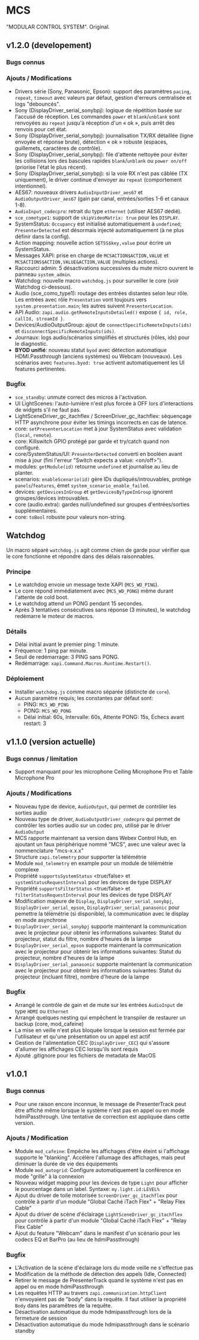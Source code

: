 # MCS
"MODULAR CONTROL SYSTEM". Original.

## v1.2.0 (developement)
### Bugs connus

### Ajouts / Modifications
* Drivers série (Sony, Panasonic, Epson): support des paramètres `pacing`, `repeat`, `timeout` avec valeurs par défaut, gestion d'erreurs centralisée et logs "debouncés".
* Sony (DisplayDriver_serial_sonybpj): logique de répétition basée sur l'accusé de réception. Les commandes `power` et `blank`/`unblank` sont renvoyées au `repeat` jusqu'à réception d'un « ok », puis arrêt des renvois pour cet état.
* Sony (DisplayDriver_serial_sonybpj): journalisation TX/RX détaillée (ligne envoyée et réponse brute), détection « ok » robuste (espaces, guillemets, caractères de contrôle).
* Sony (DisplayDriver_serial_sonybpj): file d'attente nettoyée pour éviter les collisions lors des bascules rapides `blank`/`unblank` ou `power on/off` (priorise l'état le plus récent).
* Sony (DisplayDriver_serial_sonybpj): si la voie RX n'est pas câblée (TX uniquement), le driver continue d'envoyer au `repeat` (comportement intentionnel).
* AES67: nouveaux drivers `AudioInputDriver_aes67` et `AudioOutputDriver_aes67` (gain par canal, entrées/sorties 1-6 et canaux 1-8).
* `AudioInput_codecpro`: retrait du type `ethernet` (utiliser AES67 dédié).
* `sce_comotype1`: support de `skipVideoMatrix: true` pour les `DISPLAY`.
* SystemStatus: `Occupancy` est initialisé automatiquement à `undefined`; `PresenterDetected` est désormais injecté automatiquement (à ne plus définir dans la config).
* Action mapping: nouvelle action `SETSS$key,value` pour écrire un SystemStatus.
* Messages XAPI: prise en charge de `MCSACTION$ACTION,VALUE` et `MCSACTIONS$ACTION,VALUE&ACTION,VALUE` (multiples actions).
* Raccourci admin: 5 désactivations successives du mute micro ouvrent le panneau `system_admin`.
* Watchdog: nouvelle macro `watchdog.js` pour surveiller le core (voir Watchdog ci-dessous).
* Audio (sce_como_type1): routage des entrées distantes selon leur rôle. Les entrées avec rôle `Presentation` vont toujours vers `system.presentation.main`; les autres suivent `PresenterLocation`.
* API Audio: `zapi.audio.getRemoteInputsDetailed()` expose `{ id, role, callId, streamId }`.
* Devices/AudioOutputGroup: ajout de `connectSpecificRemoteInputs(ids)` et `disconnectSpecificRemoteInputs(ids)`.
* Journaux: logs audio/scénarios simplifiés et structurés (rôles, ids) pour le diagnostic.
* **BYOD unifié**: nouveau statut `byod` avec détection automatique HDMI.Passthrough (anciens systèmes) ou Webcam (nouveaux). Les scénarios avec `features.byod: true` activent automatiquement les UI features pertinentes.

### Bugfix
* `sce_standby`: unmute correct des micros à l'activation.
* UI LightScenes: l'auto-lumière n'est plus forcée à OFF lors d'interactions de widgets s'il ne faut pas.
* LightSceneDriver_gc_itachflex / ScreenDriver_gc_itachflex: séquençage HTTP asynchrone pour éviter les timings incorrects en cas de latence.
* core: `setPresenterLocation` met à jour SystemStatus avec validation (`local`, `remote`).
* core: Killswitch GPIO protégé par garde et try/catch quand non configuré.
* core/SystemStatus/UI: `PresenterDetected` converti en booléen avant mise à jour (fini l'erreur "Switch expects a value: <on/off>").
* modules: `getModule(id)` retourne `undefined` et journalise au lieu de planter.
* scenarios: `enableScenario(id)` gère IDs dupliqués/introuvables, protège `panels`/`features`, émet `system_scenario_enable_failed`.
* devices: `getDevicesInGroup` et `getDevicesByTypeInGroup` ignorent groupes/devices introuvables.
* core (audio.extra): gardes null/undefined sur groupes d'entrées/sorties supplémentaires.
* core: `toBool` robuste pour valeurs non-string.

## Watchdog
Un macro séparé `watchdog.js` agit comme chien de garde pour vérifier que le core fonctionne et répondre dans des délais raisonnables.

### Principe
- Le watchdog envoie un message texte XAPI (`MCS_WD_PING`).
- Le core répond immédiatement avec (`MCS_WD_PONG`) même durant l'attente de cold boot.
- Le watchdog attend un PONG pendant 15 secondes.
- Après 3 tentatives consécutives sans réponse (3 minutes), le watchdog redémarre le moteur de macros.

### Détails
- Délai initial avant le premier ping: 1 minute.
- Fréquence: 1 ping par minute.
- Seuil de redémarrage: 3 PING sans PONG.
- Redémarrage: `xapi.Command.Macros.Runtime.Restart()`.

### Déploiement
- Installer `watchdog.js` comme macro séparée (distincte de `core`).
- Aucun paramètre requis; les constantes par défaut sont:
  - PING: `MCS_WD_PING`
  - PONG: `MCS_WD_PONG`
  - Délai initial: 60s, Intervalle: 60s, Attente PONG: 15s, Échecs avant restart: 3


## v1.1.0 (version actuelle)
### Bugs connus / limitation
* Support manquant pour les microphone Ceiling Microphone Pro et Table Microphone Pro

### Ajouts / Modifications
* Nouveau type de device, `AudioOutput`, qui permet de contrôler les sorties audio
* Nouveau type de driver, `AudioOutputDriver_codecpro` qui permet de contrôler les sorties audio sur un codec pro, utilisé par le driver `AudioOutput`
* MCS rapporte maintenant sa version dans Webex Control Hub, en ajoutant un faux périphérique nommé "MCS", avec une valeur avec la nommenclature "mcs-x.x.x"
* Structure `zapi.telemetry` pour supporter la télémétrie
* Module `mod_telemetry` en example pour un module de télémétrie complexe
* Propriété `supportsSystemStatus` <true/false> et `systemStatusRequestInterval` pour les devices de type DISPLAY 
* Propriété `supportsFilterStatus` <true/false> et `filterStatusRequestInterval` pour les devices de type DISPLAY
* Modification majeure de `Display`, `DisplayDriver_serial_sonybpj`, `DisplayDriver_serial_epson`, `DisplayDriver_serial_panasonic` pour pemettre la télémétrie (si disponible), la communication avec le display en mode asynchrone
* `DisplayDriver_serial_sonybpj` supporte maintenant la communication avec le projecteur pour obtenir les informations suivantes: Statut du projecteur, statut du filtre, nombre d'heures de la lampe
* `DisplayDriver_serial_epson` supporte maintenant la communication avec le projecteur pour obtenir les informations suivantes: Statut du projecteur, nombre d'heures de la lampe
* `DisplayDriver_serial_panasonic` supporte maintenant la communication avec le projecteur pour obtenir les informations suivantes: Statut du projecteur (incluant filtre), nombre d'heure de la lampe

### Bugfix
* Arrangé le contrôle de gain et de mute sur les entrées `AudioInput` de type `HDMI` ou `Ethernet`
* Arrangé quelques nesting qui empêchent le transpiler de restaurer un backup (core, mod_cafeine)
* La mise en veille n'est plus bloquée lorsque la session est fermée par l'utilisateur et qu'une présentation ou un appel est actif
* Gestion de l'alimentation CEC (`DisplayDriver_CEC`) qui s'assure d'allumer les affichages CEC lorsqu'ils sont requis
* Ajouté .gitignore pour les fichiers de metadata de MacOS


## v1.0.1
### Bugs connus
* Pour une raison encore inconnue, le message de PresenterTrack peut être affiché même lorsque le système n'est pas en appel ou en mode hdmiPassthrough. Une tentative de correction est appliquée dans cette version.

### Ajouts / Modification
* Module `mod_cafeine`: Empêche les affichages d'être éteint si l'affichage supporte le "blanking". Accélère l'allumage des affichages, mais peut diminuer la durée de vie des équipements
* Module `mod_autogrid`: Configure automatiquement la conférence en mode "grille" à la connexion
* Nouveau widget mapping pour les devices de type `Light` pour afficher le pourcentage dans un label. Syntaxe: `my.light.id:LEVEL%`
* Ajout du driver de toile motorisée `ScreenDriver_gc_itachflex` pour contrôle à partir d'un module "Global Caché iTach Flex" + "Relay Flex Cable"
* Ajout du driver de scène d'éclairage `LightSceneDriver_gc_itachflex` pour contrôle à partir d'un module "Global Caché iTach Flex" + "Relay Flex Cable"
* Ajout du feature "Webcam" dans le manifest d'un scénario pour les codecs EQ et BarPro (au lieu de hdmiPassthrough)

### Bugfix
* L'Activation de la scène d'éclairage lors du mode veille ne s'effectue pas
* Modification de la méthode de détection des appels (Idle, Connected)
* Retirer le message de PresenterTrack quand le système n'est pas en appel ou en mode hdmiPassthrough
* Les requètes HTTP au travers `zapi.communication.httpClient` n'envoyaient pas de "body" dans la requête. Il faut utiliser la propriété `Body` dans les paramêtres de la requête.
* Désactivation automatique du mode hdmipassthrough lors de la fermeture de session
* Désactivation automatique du mode hdmipassthrough dans le scénario standby